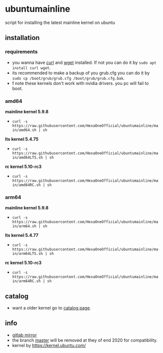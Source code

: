 # ubuntumainline
script for installing the latest mainline kernel on ubuntu 

## installation

### requirements

- you wanna have [curl](https://curl.haxx.se/) and [wget](https://www.gnu.org/software/wget/) installed. If not you can do it by `sudo apt install curl wget`.
- its recommended to make a backup of you grub.cfg you can do it by `sudo cp /boot/grub/grub.cfg /boot/grub/grub.cfg.bak`.
- **!** note these kernels don't work with nvidia drivers. you pc will fail to boot.

### amd64

**mainline kernel 5.9.8**

- `curl -s https://raw.githubusercontent.com/HexaOneOfficial/ubuntumainline/main/amd64.sh | sh`

**lts kernel 5.4.75**

- `curl -s https://raw.githubusercontent.com/HexaOneOfficial/ubuntumainline/main/amd64LTS.sh | sh`

**rc kernel 5.10-rc3**

- `curl -s https://raw.githubusercontent.com/HexaOneOfficial/ubuntumainline/main/amd64RC.sh | sh`

### arm64

**mainline kernel 5.9.8**

- `curl -s https://raw.githubusercontent.com/HexaOneOfficial/ubuntumainline/main/arm64.sh | sh`

**lts kernel 5.4.77**

- `curl -s https://raw.githubusercontent.com/HexaOneOfficial/ubuntumainline/main/arm64LTS.sh | sh`

**rc kernel 5.10-rc3**

- `curl -s https://raw.githubusercontent.com/HexaOneOfficial/ubuntumainline/main/arm64RC.sh | sh`

## catalog

- want a older kernel go to [catalog page](../catalog/README.md).

## info

- [gitlab mirror](https://gitlab.com/HexaOneOfficial/ubuntumainline)
- the branch [master](https://github.com/HexaOneOfficial/ubuntumainline/tree/master) will be removed at they of end 2020 for compatibility.
- kernel by https://kernel.ubuntu.com/
